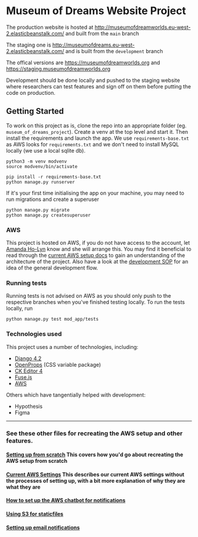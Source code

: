 # Museum of Dreams Website Project

The production website is hosted at http://museumofdreamworlds.eu-west-2.elasticbeanstalk.com/ and built from the `main` branch

The staging one is http://museumofdreams.eu-west-2.elasticbeanstalk.com/ and is built from the `development` branch

The offical versions are https://museumofdreamworlds.org and https://staging.museumofdreamworlds.org

Development should be done locally and pushed to the staging website where researchers can test features and sign off on them before putting the code on production.

## Getting Started

To work on this project as is, clone the repo into an appropriate folder (eg. `museum_of_dreams_project`). Create a venv at the top level and start it. Then install the requirements and launch the app. We use `requirements-base.txt` as AWS looks for `requirements.txt` and we don't need to install MySQL locally (we use a local sqlite db).

```
python3 -m venv modvenv
source modvenv/bin/activate

pip install -r requirements-base.txt
python manage.py runserver
```

If it's your first time initialising the app on your machine, you may need to run migrations and create a superuser

```
python manage.py migrate
python manage.py createsuperuser
```
### AWS

This project is hosted on AWS, if you do not have access to the account, let [Amanda Ho-Lyn](mailto:a.ho-lyn@ucl.ac.uk) know and she will arrange this.
You may find it beneficial to read through the [current AWS setup docs](docs/baseAWSSetup.md) to gain an understanding of the architecture of the project. Also have a look at the [development SOP](docs/developmentSOP.md) for an idea of the general development flow.

### Running tests

Running tests is not advised on AWS as you should only push to the respective branches when you've finished testing locally.
To run the tests locally, run

```
python manage.py test mod_app/tests
```

### Technologies used

This project uses a number of technologies, including:
- [Django 4.2](https://docs.djangoproject.com/en/4.2/)
- [OpenProps](https://open-props.style/#colors) (CSS variable package)
- [CK Editor 4](https://ckeditor.com/docs/ckeditor4/latest/index.html)
- [Fuse.js](https://www.fusejs.io/)
- [AWS](aws.com)

Others which have tangentially helped with development:
- Hypothesis
- Figma
---

### See these other files for recreating the AWS setup and other features.

#### [Setting up from scratch](docs/howtoSetupBase.md) This covers how you'd go about recreating the AWS setup from scratch

#### [Current AWS Settings](docs/baseAWSSetup.md) This describes our current AWS settings without the processes of setting up, with a bit more explanation of why they are what they are

#### [How to set up the AWS chatbot for notifications](docs/AWSchatbot.md)

#### [Using S3 for staticfiles](docs/s3ForStatic.md)

#### [Setting up email notifications](docs/AWSses.md)
